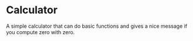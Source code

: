 # Calculator
A simple calculator that can do basic functions and gives a nice message if you compute zero with zero. 
